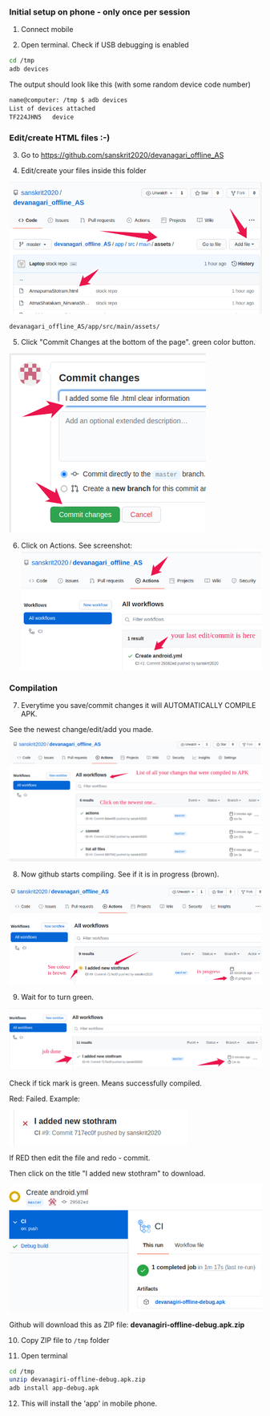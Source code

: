 
### Initial setup on phone - only once per session


1. Connect mobile

2. Open terminal. Check if USB debugging is enabled

```sh
cd /tmp
adb devices

```

The output should look like this (with some random device code number)

```sh
name@computer: /tmp $ adb devices
List of devices attached
TF224JHN5	device
```

### Edit/create HTML files :-)

3. Go to https://github.com/sanskrit2020/devanagari_offline_AS

4. Edit/create your files inside this folder

![Files](https://github.com/sanskrit2020/devanagari_offline_AS/blob/master/img/listallfiles.png)

```sh
devanagari_offline_AS/app/src/main/assets/
```

5. Click "Commit Changes at the bottom of the page". green color button.

![Files](https://github.com/sanskrit2020/devanagari_offline_AS/blob/master/img/commit.png)

6. Click on Actions. See screenshot:
![Files](https://github.com/sanskrit2020/devanagari_offline_AS/blob/master/img/actions.png)


### Compilation

7. Everytime you save/commit changes it will AUTOMATICALLY COMPILE APK.

See the newest change/edit/add you made.

![Files](https://github.com/sanskrit2020/devanagari_offline_AS/blob/master/img/compile.png)

8. Now github starts compiling. See if it is in progress (brown).

![Files](https://github.com/sanskrit2020/devanagari_offline_AS/blob/master/img/inprogress2.png)


9. Wait for to turn green. 

![Files](https://github.com/sanskrit2020/devanagari_offline_AS/blob/master/img/green.png)



Check if tick mark is green. Means successfully compiled.


Red: Failed. Example:

![Files](https://github.com/sanskrit2020/devanagari_offline_AS/blob/master/img/red.png)


If RED then edit the file and redo - commit.



Then click on the title "I added new stothram" to download.


![Files](https://github.com/sanskrit2020/devanagari_offline_AS/blob/master/img/jobcomplete.png)


Github will download this as ZIP file:  **devanagiri-offline-debug.apk.zip**


10. Copy ZIP file to ``` /tmp ``` folder

11. Open terminal

```sh
cd /tmp
unzip devanagiri-offline-debug.apk.zip
adb install app-debug.apk
```

12. This will install the 'app' in mobile phone.


